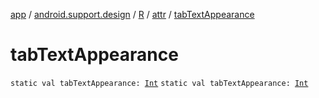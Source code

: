 [app](../../../index.md) / [android.support.design](../../index.md) / [R](../index.md) / [attr](index.md) / [tabTextAppearance](./tab-text-appearance.md)

# tabTextAppearance

`static val tabTextAppearance: `[`Int`](https://kotlinlang.org/api/latest/jvm/stdlib/kotlin/-int/index.html)
`static val tabTextAppearance: `[`Int`](https://kotlinlang.org/api/latest/jvm/stdlib/kotlin/-int/index.html)